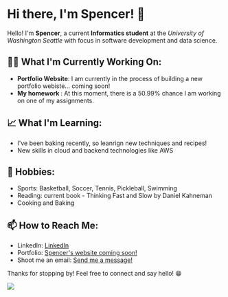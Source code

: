 <h1>Hi there, I'm Spencer! 👋</h1>

<p>Hello! I'm <strong>Spencer</strong>, a current <strong>Informatics student</strong> at the <em>University of Washington Seattle</em> with focus in software development and data science.</p>

<h2>👨‍💻 What I'm Currently Working On:</h2>
<ul>
  <li><strong>Portfolio Website</strong>: I am currently in the process of building a new portfolio webiste... coming soon!</li>
  <li><strong>My homework </strong>: At this moment, there is a 50.99% chance I am working on one of my assignments.</li>
</ul>

<h2>📈 What I'm Learning:</h2>
<ul>
  <li>I've been baking recently, so leanrign new techniques and recipes!</li>
  <li>New skills in cloud and backend technologies like AWS</li>
</ul>

<h2>🤿 Hobbies:</h2>
<ul>
  <li>Sports: Basketball, Soccer, Tennis, Pickleball, Swimming </li>
  <li>Reading: current book - Thinking Fast and Slow by Daniel Kahneman</li>
  <li>Cooking and Baking</li>
</ul>

<h2>📫 How to Reach Me:</h2>
<ul>
  <li>LinkedIn: <a href="https://www.linkedin.com/in/spencergard/">LinkedIn</a></li>
  <li>Portfolio: <a href="[Your Portfolio Website]">Spencer's website coming soon!</a></li>
  <li>Shoot me an email: <a href="mailto:sdgard863@gmail.com">Send me a message!</a></li>
</ul>

<p>Thanks for stopping by! Feel free to connect and say hello! 😁</p>


<img src="https://github-readme-stats.vercel.app/api/top-langs/?username=gardnas&layout=compact"/> 
